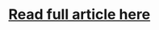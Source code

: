 # [Read full article here](https://thedevsaddam.github.io/post/lets-make-a-simple-todo-app-with-go/)
